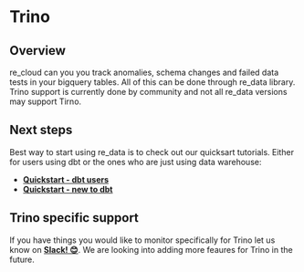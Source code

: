 
# Trino

## Overview

re_cloud can you you track anomalies, schema changes and failed data tests in your bigquery tables.
All of this can be done through re_data library. Trino support is currently done by community and not all re_data versions may support Tirno.

## Next steps

Best way to start using re_data is to check out our quicksart tutorials. Either for users using dbt or the ones who are just using data warehouse:

- **[Quickstart - dbt users](/docs/re_data/getting_started/installation/for_dbt_users)**
- **[Quickstart - new to dbt](/docs/re_data/getting_started/installation/new_to_dbt)**


## Trino specific support

If you have things you would like to monitor specifically for Trino let us know on **[Slack! 😊](https://www.getre.io/slack)**. We are looking into adding more feaures for Trino in the future.